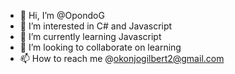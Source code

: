 - 👋 Hi, I’m @OpondoG
- 👀 I’m interested in C# and Javascript
- 🌱 I’m currently learning Javascript
- 💞️ I’m looking to collaborate on learning
- 📫 How to reach me @okonjogilbert2@gmail.com

<!---
OpondoG/OpondoG is a ✨ special ✨ repository because its `README.md` (this file) appears on your GitHub profile.
You can click the Preview link to take a look at your changes.
--->
